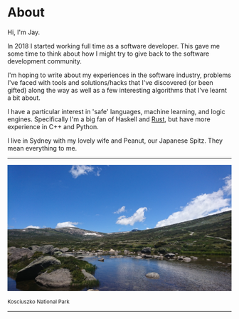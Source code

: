 # About

Hi, I'm <span class="name">Jay</span>.

In 2018 I started working full time as a software developer. This gave me some time to think about how I might try to give back to the software development community.

I'm hoping to write about my experiences in the software industry, problems I've faced with tools and solutions/hacks that I've discovered (or been gifted) along the way as well as a few interesting algorithms that I've learnt a bit about.

I have a particular interest in 'safe' languages, machine learning, and logic engines. Specifically I'm a big fan of Haskell and [Rust](./?search=Rust), but have more experience in C++ and Python.

I live in Sydney with my lovely wife and Peanut, our Japanese Spitz. They mean everything to me.

---

[![A view of Mount Kosciuszko](./imgs/koz2.JPG)](./imgs/koz2.JPG)

<div class="center" style="font-size: smaller">Kosciuszko National Park</div>

---
